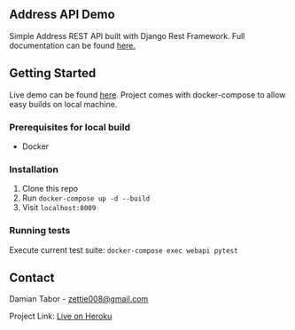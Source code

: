 <!-- ABOUT THE PROJECT -->
## Address API Demo

Simple Address REST API built with Django Rest Framework. Full documentation can be found [here.](https://address-api-demo.herokuapp.com/docs/)

<!-- GETTING STARTED -->
## Getting Started

Live demo can be found [here](https://address-api-demo.herokuapp.com/docs/). Project comes with docker-compose to allow easy builds on local machine. 

### Prerequisites for local build
* Docker

### Installation

1. Clone this repo
2. Run ```docker-compose up -d --build```
3. Visit ```localhost:8009```

### Running tests
Execute current test suite: ```docker-compose exec webapi pytest``` 

<!-- CONTACT -->
## Contact

Damian Tabor - zettie008@gmail.com

Project Link: [Live on Heroku](https://address-api-demo.herokuapp.com/docs/)

